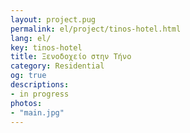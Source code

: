 ```yaml
---
layout: project.pug
permalink: el/project/tinos-hotel.html
lang: el/
key: tinos-hotel
title: Ξενοδοχείο στην Τήνο
category: Residential
og: true
descriptions:
- in progress
photos:
- "main.jpg"
---
```

